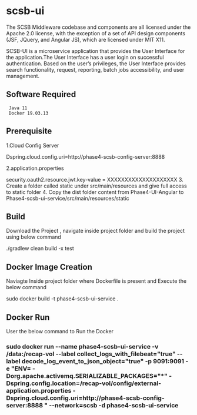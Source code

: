 # scsb-ui

The SCSB Middleware codebase and components are all licensed under the Apache 2.0 license, with the exception of a set of API design components (JSF, JQuery, and Angular JS), which are licensed under MIT X11.

SCSB-UI is a microservice application that provides the User Interface for the application.The User Interface has a user login on successful authentication. Based on the user’s privileges, the User Interface provides search functionality, request, reporting, batch jobs accessibility, and user management.

## Software Required
     Java 11
     Docker 19.03.13
     
## Prerequisite

1.Cloud Config Server

   Dspring.cloud.config.uri=http://phase4-scsb-config-server:8888

2.application.properties
  
  security.oauth2.resource.jwt.key-value = XXXXXXXXXXXXXXXXXXXX
3. Create a folder called static under src/main/resources and give full access to static folder
4. Copy the dist folder content from Phase4-UI-Angular to Phase4-scsb-ui-service/src/main/resources/static

## Build

Download the Project , navigate inside project folder and build the project using below command

./gradlew clean build -x test

## Docker Image Creation

Naviagte Inside project folder where Dockerfile is present and Execute the below command

sudo docker build -t phase4-scsb-ui-service .

## Docker Run

User the below command to Run the Docker

### sudo docker run --name phase4-scsb-ui-service -v /data:/recap-vol   --label collect_logs_with_filebeat="true" --label decode_log_event_to_json_object="true" -p 9091:9091 -e   "ENV= -Dorg.apache.activemq.SERIALIZABLE_PACKAGES="*"  -Dspring.config.location=/recap-vol/config/external-application.properties  -Dspring.cloud.config.uri=http://phase4-scsb-config-server:8888 "  --network=scsb  -d phase4-scsb-ui-service
